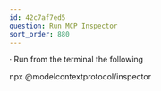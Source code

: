 ```yaml
---
id: 42c7af7ed5
question: Run MCP Inspector
sort_order: 880
---
```


·   Run from the terminal the following

npx @modelcontextprotocol/inspector

